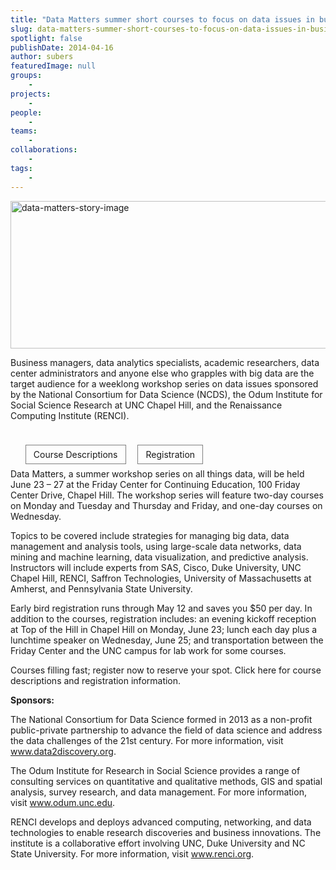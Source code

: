 ```yaml
---
title: "Data Matters summer short courses to focus on data issues in business and research"
slug: data-matters-summer-short-courses-to-focus-on-data-issues-in-business-and-research
spotlight: false
publishDate: 2014-04-16
author: subers
featuredImage: null
groups:
    - 
projects:
    - 
people:
    - 
teams: 
    - 
collaborations:
    - 
tags:
    - 
---
```

<img class="alignnone size-full wp-image-13307" src="http://www.renci.org/wp-content/uploads/2014/04/data-matters-story-image.png" alt="data-matters-story-image" width="640" height="236" />

Business managers, data analytics specialists, academic researchers, data center administrators and anyone else who grapples with big data are the target audience for a weeklong workshop series on data issues sponsored by the National Consortium for Data Science (NCDS), the Odum Institute for Social Science Research at UNC Chapel Hill, and the Renaissance Computing Institute (RENCI).

<!--more-->

&nbsp;
<ul style="display: inline;">
	<li style="display: inline; padding: 6px 12px; border: 1px solid gray; margin-right: 15px; text-align: center;">Course Descriptions</li>
	<li style="border: 1px solid gray; padding: 6px 12px; display: inline; text-align: center;">Registration</li>
</ul>
&nbsp;

Data Matters, a summer workshop series on all things data, will be held June 23 – 27 at the Friday Center for Continuing Education, 100 Friday Center Drive, Chapel Hill. The workshop series will feature two-day courses on Monday and Tuesday and Thursday and Friday, and one-day courses on Wednesday.

Topics to be covered include strategies for managing big data, data management and analysis tools, using large-scale data networks, data mining and machine learning, data visualization, and predictive analysis. Instructors will include experts from SAS, Cisco, Duke University, UNC Chapel Hill, RENCI, Saffron Technologies, University of Massachusetts at Amherst, and Pennsylvania State University.

Early bird registration runs through May 12 and saves you $50 per day. In addition to the courses, registration includes: an evening kickoff reception at Top of the Hill in Chapel Hill on Monday, June 23; lunch each day plus a lunchtime speaker on Wednesday, June 25; and transportation between the Friday Center and the UNC campus for lab work for some courses.

Courses filling fast; register now to reserve your spot. Click here for course descriptions and registration information.

<strong>Sponsors:</strong>

The National Consortium for Data Science formed in 2013 as a non-profit public-private partnership to advance the field of data science and address the data challenges of the 21st century. For more information, visit <a href="http://www.data2discovery.org" target="_blank">www.data2discovery.org</a>.

The Odum Institute for Research in Social Science provides a range of consulting services on quantitative and qualitative methods, GIS and spatial analysis, survey research, and data management. For more information, visit <a href="http://www.odum.unc.edu" target="_blank">www.odum.unc.edu</a>.

RENCI develops and deploys advanced computing, networking, and data technologies to enable research discoveries and business innovations. The institute is a collaborative effort involving UNC, Duke University and NC State University. For more information, visit <a href="http://www.renci.org" target="_blank">www.renci.org</a>.
